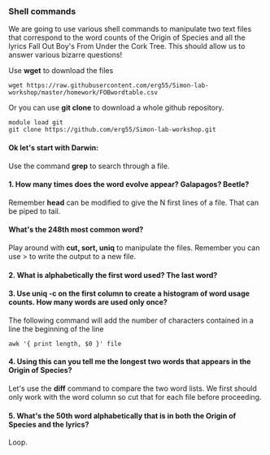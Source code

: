 ### Shell commands

We are going to use various shell commands to manipulate two text files that correspond to the word counts of the Origin of Species and all the lyrics Fall Out Boy's From Under the Cork Tree. This should allow us to answer various bizarre questions!  

Use **wget** to download the files

``` 
wget https://raw.githubusercontent.com/erg55/Simon-lab-workshop/master/homework/FOBwordtable.csv
```
Or you can use **git clone** to download a whole github repository.

``` 
module load git
git clone https://github.com/erg55/Simon-lab-workshop.git
``` 
#### Ok let's start with Darwin:

Use the command **grep** to search through a file.

#### 1. How many times does the word evolve appear? Galapagos? Beetle?



Remember **head** can be modified to give the N first lines of a file. That can be piped to tail. 
#### What's the 248th most common word?




Play around with **cut, sort, uniq** to manipulate the files. Remember you can use \> to write the output to a new file.

#### 2. What is alphabetically the first word used? The last word? 



#### 3. Use uniq -c on the first column to create a histogram of word usage counts. How many words are used only once? 



The following command will add the number of characters contained in a line the beginning of the line
``` 
awk '{ print length, $0 }' file 
``` 
#### 4. Using this can you tell me the longest two words that appears in the Origin of Species?



Let's use the **diff** command to compare the two word lists. We first should only work with the word column so cut that for each file before proceeding. 

#### 5. What's the 50th word alphabetically that is in both the Origin of Species and the lyrics? 





Loop.
